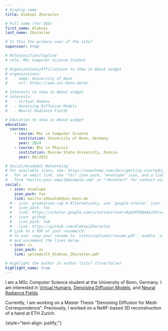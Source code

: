 ```yaml
---
# Display name
title: Aleksei Zhuravlev

# Full name (for SEO)
first_name: Aleksei
last_name: Zhuravlev

# Is this the primary user of the site?
superuser: true

# Role/position/tagline
# role: MSc Computer Science Student

# Organizations/Affiliations to show in About widget
# organizations:
#   - name: University of Bonn
#     url: https://www.uni-bonn.de/en

# Interests to show in About widget
# interests:
#   - Virtual Humans
#   - Denoising Diffusion Models
#   - Neural Radiance Fields

# Education to show in About widget
education:
  courses:
    - course: MSc in Computer Science
      institution: University of Bonn, Germany
      year: 2024
    - course: BSc in Physics
      institution: Moscow State University, Russia
      year: 06/2022

# Social/Academic Networking
# For available icons, see: https://wowchemy.com/docs/getting-started/page-builder/#icons
#   For an email link, use "fas" icon pack, "envelope" icon, and a link in the
#   form "mailto:your-email@example.com" or "/#contact" for contact widget.
social:
  - icon: envelope
    icon_pack: fas
    link: mailto:s94zalek@uni-bonn.de
  # - icon: graduation-cap # Alternatively, use `google-scholar` icon from `ai` icon pack
  #   icon_pack: fas
  #   link: https://scholar.google.com/citations?user=0yDzRT0AAAAJ&hl=en
  # - icon: github
  #   icon_pack: fab
  #   link: https://github.com/AlekseiZhuravlev
  # Link to a PDF of your resume/CV.
  # To use: copy your resume to `static/uploads/resume.pdf`, enable `ai` icons in `params.yaml`,
  # and uncomment the lines below.
  - icon: cv
    icon_pack: ai
    link: uploads/CV_Aleksei_Zhuravlev.pdf

# Highlight the author in author lists? (true/false)
highlight_name: true
---
```


I am a MSc Computer Science student at the University of Bonn, Germany. I am interested in <u>Virtual Humans</u>, <u>Denoising Diffusion Models</u>, and <u>Neural Radiance Fields</u>.

Currently, I am working on a Master Thesis "Denoising Diffusion for Mesh Correspondence". Previously, I worked on a NeRF-based 3D reconstruction of a hand at ETH Zurich.

{style="text-align: justify;"}


